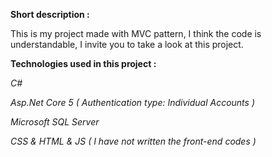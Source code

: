 **Short description :**

This is my project made with MVC pattern, I think the code is understandable, I invite you to take a look at this project.

**Technologies used in this project :**

_C#_

_Asp.Net Core 5 ( Authentication type: Individual Accounts )_

_Microsoft SQL Server_

_CSS & HTML & JS ( I have not written the front-end codes )_
